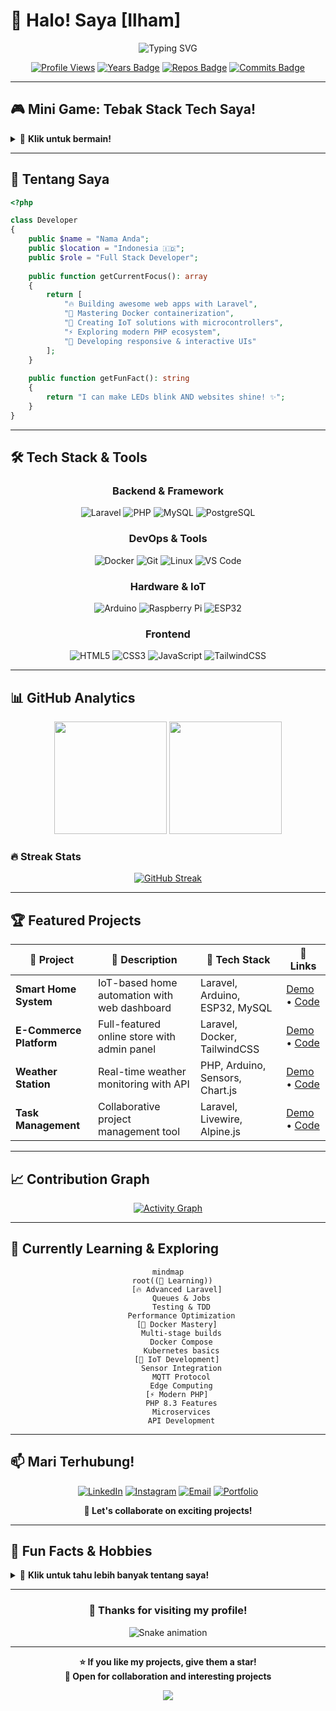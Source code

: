 # 👋 Halo! Saya **[Ilham]**

<div align="center">
  
![Typing SVG](https://readme-typing-svg.demolab.com?font=Fira+Code&size=30&duration=3000&pause=1000&color=00D4FF&center=true&vCenter=true&multiline=true&width=600&height=100&lines=Full+Stack+Developer;Laravel+%26+PHP+Enthusiast;IoT+%26+Hardware+Developer;Docker+Specialist)

[![Profile Views](https://komarev.com/ghpvc/?username=yourusername&label=Profile%20views&color=0e75b6&style=flat)](https://github.com/yourusername)
[![Years Badge](https://badges.pufler.dev/years/yourusername)](https://badges.pufler.dev)
[![Repos Badge](https://badges.pufler.dev/repos/yourusername)](https://badges.pufler.dev)
[![Commits Badge](https://badges.pufler.dev/commits/monthly/yourusername)](https://badges.pufler.dev)

</div>

---

## 🎮 **Mini Game: Tebak Stack Tech Saya!**

<details>
<summary>🎯 <b>Klik untuk bermain!</b></summary>

### 🔥 **Quick Quiz**: Teknologi mana yang paling sering saya gunakan?

**A)** React + Node.js  
**B)** Laravel + PHP  
**C)** Python + Django  
**D)** Vue.js + Express  

<details>
<summary>📝 <b>Lihat Jawaban</b></summary>

### ✅ **Jawaban: B) Laravel + PHP**

**Benar!** 🎉 Saya passionate banget dengan ekosistem Laravel dan PHP. Selain itu, saya juga aktif menggunakan:
- 🐋 **Docker** untuk containerization
- 🤖 **IoT & Mikrokontroller** untuk hardware projects
- ⚡ **Modern PHP** dengan best practices

**Bonus Point**: Saya juga suka eksperimen dengan hardware dan bikin project IoT yang keren! 🚀

</details>
</details>

---

## 🚀 **Tentang Saya**

```php
<?php

class Developer 
{
    public $name = "Nama Anda";
    public $location = "Indonesia 🇮🇩";
    public $role = "Full Stack Developer";
    
    public function getCurrentFocus(): array 
    {
        return [
            "🔥 Building awesome web apps with Laravel",
            "🐋 Mastering Docker containerization", 
            "🤖 Creating IoT solutions with microcontrollers",
            "⚡ Exploring modern PHP ecosystem",
            "📱 Developing responsive & interactive UIs"
        ];
    }
    
    public function getFunFact(): string 
    {
        return "I can make LEDs blink AND websites shine! ✨";
    }
}
```

---

## 🛠️ **Tech Stack & Tools**

<div align="center">

### **Backend & Framework**
![Laravel](https://img.shields.io/badge/Laravel-FF2D20?style=for-the-badge&logo=laravel&logoColor=white)
![PHP](https://img.shields.io/badge/PHP-777BB4?style=for-the-badge&logo=php&logoColor=white)
![MySQL](https://img.shields.io/badge/MySQL-005C84?style=for-the-badge&logo=mysql&logoColor=white)
![PostgreSQL](https://img.shields.io/badge/PostgreSQL-316192?style=for-the-badge&logo=postgresql&logoColor=white)

### **DevOps & Tools**
![Docker](https://img.shields.io/badge/Docker-2CA5E0?style=for-the-badge&logo=docker&logoColor=white)
![Git](https://img.shields.io/badge/Git-F05032?style=for-the-badge&logo=git&logoColor=white)
![Linux](https://img.shields.io/badge/Linux-FCC624?style=for-the-badge&logo=linux&logoColor=black)
![VS Code](https://img.shields.io/badge/VS_Code-0078D4?style=for-the-badge&logo=visual%20studio%20code&logoColor=white)

### **Hardware & IoT**
![Arduino](https://img.shields.io/badge/Arduino-00979D?style=for-the-badge&logo=Arduino&logoColor=white)
![Raspberry Pi](https://img.shields.io/badge/Raspberry%20Pi-A22846?style=for-the-badge&logo=Raspberry%20Pi&logoColor=white)
![ESP32](https://img.shields.io/badge/ESP32-000000?style=for-the-badge&logo=espressif&logoColor=white)

### **Frontend**
![HTML5](https://img.shields.io/badge/HTML5-E34F26?style=for-the-badge&logo=html5&logoColor=white)
![CSS3](https://img.shields.io/badge/CSS3-1572B6?style=for-the-badge&logo=css3&logoColor=white)
![JavaScript](https://img.shields.io/badge/JavaScript-323330?style=for-the-badge&logo=javascript&logoColor=F7DF1E)
![TailwindCSS](https://img.shields.io/badge/Tailwind_CSS-38B2AC?style=for-the-badge&logo=tailwind-css&logoColor=white)

</div>

---

## 📊 **GitHub Analytics**

<div align="center">
  
<img height="180em" src="https://github-readme-stats.vercel.app/api?username=yourusername&show_icons=true&theme=tokyonight&include_all_commits=true&count_private=true"/>
<img height="180em" src="https://github-readme-stats.vercel.app/api/top-langs/?username=yourusername&layout=compact&langs_count=8&theme=tokyonight"/>

</div>

### 🔥 **Streak Stats**
<div align="center">
  
[![GitHub Streak](https://streak-stats.demolab.com/?user=yourusername&theme=tokyonight&hide_border=true)](https://git.io/streak-stats)

</div>

---

## 🏆 **Featured Projects**

<div align="center">

| 🌟 **Project** | 📝 **Description** | 🚀 **Tech Stack** | 🔗 **Links** |
|----------------|--------------------|--------------------|---------------|
| **Smart Home System** | IoT-based home automation with web dashboard | Laravel, Arduino, ESP32, MySQL | [Demo](link) • [Code](link) |
| **E-Commerce Platform** | Full-featured online store with admin panel | Laravel, Docker, TailwindCSS | [Demo](link) • [Code](link) |
| **Weather Station** | Real-time weather monitoring with API | PHP, Arduino, Sensors, Chart.js | [Demo](link) • [Code](link) |
| **Task Management** | Collaborative project management tool | Laravel, Livewire, Alpine.js | [Demo](link) • [Code](link) |

</div>

---

## 📈 **Contribution Graph**

<div align="center">
  
[![Activity Graph](https://github-readme-activity-graph.vercel.app/graph?username=yourusername&theme=tokyo-night&hide_border=true)](https://github.com/ashutosh00710/github-readme-activity-graph)

</div>

---

## 🌱 **Currently Learning & Exploring**

<div align="center">

```mermaid
mindmap
  root((🧠 Learning))
    [🔥 Advanced Laravel]
      Queues & Jobs
      Testing & TDD
      Performance Optimization
    [🐋 Docker Mastery]
      Multi-stage builds
      Docker Compose
      Kubernetes basics
    [🤖 IoT Development]
      Sensor Integration
      MQTT Protocol
      Edge Computing
    [⚡ Modern PHP]
      PHP 8.3 Features
      Microservices
      API Development
```

</div>

---

## 📫 **Mari Terhubung!**

<div align="center">

[![LinkedIn](https://img.shields.io/badge/LinkedIn-0077B5?style=for-the-badge&logo=linkedin&logoColor=white)](https://linkedin.com/in/yourprofile)
[![Instagram](https://img.shields.io/badge/Instagram-E4405F?style=for-the-badge&logo=instagram&logoColor=white)](https://instagram.com/yourprofile)
[![Email](https://img.shields.io/badge/Email-D14836?style=for-the-badge&logo=gmail&logoColor=white)](mailto:your.email@gmail.com)
[![Portfolio](https://img.shields.io/badge/Portfolio-000000?style=for-the-badge&logo=About.me&logoColor=white)](https://yourportfolio.com)

**💬 Let's collaborate on exciting projects!**

</div>

---

## 🎯 **Fun Facts & Hobbies**

<details>
<summary>🎪 <b>Klik untuk tahu lebih banyak tentang saya!</b></summary>

### 🤖 **Tech Enthusiast**
- 💡 Suka eksperimen dengan hardware dan bikin gadget DIY
- 🔧 Koleksi berbagai mikrokontroller dan sensor
- 📡 Passionate tentang IoT dan automation

### 🎨 **Beyond Code**
- ☕ Coffee addict - butuh caffeine untuk coding!
- 🎮 Gamer di waktu senggang
- 📚 Suka baca tentang emerging technologies
- 🎵 Coding sambil dengerin musik elektronik

### 🚀 **Goals 2024**
- [ ] Master advanced Docker & Kubernetes
- [ ] Contribute to open source Laravel packages  
- [ ] Build 5 IoT projects with real-world impact
- [ ] Launch personal tech blog
- [ ] Speak at local tech meetups

</details>

---

<div align="center">

### 💖 **Thanks for visiting my profile!**

![Snake animation](https://github.com/yourusername/yourusername/blob/output/github-contribution-grid-snake.svg)

---

**⭐ If you like my projects, give them a star!**  
**🤝 Open for collaboration and interesting projects**

<img src="https://capsule-render.vercel.app/api?type=waving&color=gradient&height=100&section=footer"/>

</div>
